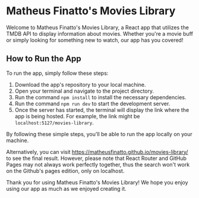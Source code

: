 <h1>Matheus Finatto's Movies Library</h1>
<p>Welcome to Matheus Finatto's Movies Library, a React app that utilizes the TMDB API to display information about movies. Whether you're a movie buff or simply looking for something new to watch, our app has you covered!</p>
<h2>How to Run the App</h2>
<p>To run the app, simply follow these steps:</p>
<ol>
  <li>Download the app's repository to your local machine.</li>
  <li>Open your terminal and navigate to the project directory.</li>
  <li>Run the command <code>npm install</code> to install the necessary dependencies.</li>
  <li>Run the command <code>npm run dev</code> to start the development server.</li>
  <li>Once the server has started, the terminal will display the link where the app is being hosted. For example, the link might be <code>localhost:5127/movies-library</code>.</li>
</ol>
<p>By following these simple steps, you'll be able to run the app locally on your machine.</p>
<p>Alternatively, you can visit <a href="https://matheusfinatto.github.io/movies-library/">https://matheusfinatto.github.io/movies-library/</a> to see the final result. However, please note that React Router and GitHub Pages may not always work perfectly together, thus the search won't work on the Github's pages edition, only on localhost.</p>
<p>Thank you for using Matheus Finatto's Movies Library! We hope you enjoy using our app as much as we enjoyed creating it.</p>

